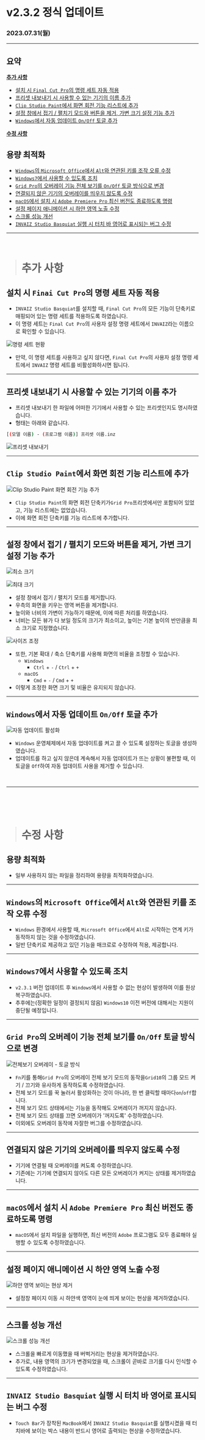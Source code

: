 # v2.3.2 정식 업데이트

### 2023.07.31(월)

---

## 요약

**[추가 사항](#추가-사항)**

- [설치 시 `Final Cut Pro`의 명령 세트 자동 적용](#설치-시-finai-cut-pro의-명령-세트-자동-적용)
- [프리셋 내보내기 시 사용할 수 있는 기기의 이름 추가](#프리셋-내보내기-시-사용할-수-있는-기기의-이름-추가)
- [`Clip Studio Paint`에서 화면 회전 기능 리스트에 추가](#clip-studio-paint에서-화면-회전-기능-리스트에-추가)
- [설정 창에서 접기 / 펼치기 모드와 버튼을 제거, 가변 크기 설정 기능 추가](#설정-창에서-접기--펼치기-모드와-버튼을-제거-가변-크기-설정-기능-추가)
- [`Windows`에서 자동 업데이트 `On/Off` 토글 추가](#windows에서-자동-업데이트-onoff-토글-추가)

**[수정 사항](#수정-사항)**

## 용량 최적화

- [`Windows`의 `Microsoft Office`에서 `Alt`와 연관된 키를 조작 오류 수정](#windows의-microsoft-office에서-alt와-연관된-키를-조작-오류-수정)
- [`Windows7`에서 사용할 수 있도록 조치](#windows7에서-사용할-수-있도록-조치)
- [`Grid Pro`의 오버레이 기능 전체 보기를 `On/Off` 토글 방식으로 변경](#grid-pro의-오버레이-기능-전체-보기를-onoff-토글-방식으로-변경)
- [연결되지 않은 기기의 오버레이를 띄우지 않도록 수정](#연결되지-않은-기기의-오버레이를-띄우지-않도록-수정)
- [`macOS`에서 설치 시 `Adobe Premiere Pro` 최신 버전도 종료하도록 명령](#macos에서-설치-시-adobe-premiere-pro-최신-버전도-종료하도록-명령)
- [설정 페이지 애니메이션 시 하얀 영역 노출 수정](#설정-페이지-애니메이션-시-하얀-영역-노출-수정)
- [스크롤 성능 개선](#스크롤-성능-개선)
- [`INVAIZ Studio Basquiat` 실행 시 터치 바 영어로 표시되는 버그 수정](#invaiz-studio-basquiat-실행-시-터치-바-영어로-표시되는-버그-수정)

---

<br />

> # 추가 사항

## 설치 시 `Finai Cut Pro`의 명령 세트 자동 적용

- `INVAIZ Studio Basquiat`를 설치할 때, `Final Cut Pro`의 모든 기능이 단축키로 매핑되어 있는 명령 세트를 적용하도록 하였습니다.
- 이 명령 세트는 `Final Cut Pro`의 사용자 설정 명령 세트에서 `INVAIZ`라는 이름으로 확인할 수 있습니다.

![명령 세트 현황](../assets/v2.3.2/command_sets.png)

- 만약, 이 명령 세트를 사용하고 싶지 않다면, `Final Cut Pro`의 사용자 설정 명령 세트에서 `INVAIZ` 명령 세트를 비활성화하시면 됩니다.

---

## 프리셋 내보내기 시 사용할 수 있는 기기의 이름 추가

- 프리셋 내보내기 한 파일에 어떠한 기기에서 사용할 수 있는 프리셋인지도 명시하였습니다.
- 형태는 아래와 같습니다.

```bash
[(모델 이름) - (프로그램 이름)] 프리셋 이름.inz
```

![프리셋 내보내기](../assets/v2.3.2/export_preset_name.gif)

---

## `Clip Studio Paint`에서 화면 회전 기능 리스트에 추가

![`Clip Studio Paint` 화면 회전 기능 추가](../assets/v2.3.2/clip_studio_paint_rotate.png)

- `Clip Studio Paint`의 화면 회전 단축키가`Grid Pro`프리셋에서만 포함되어 있었고, 기능 리스트에는 없었습니다.
- 이에 화면 회전 단축키를 기능 리스트에 추가합니다.

---

## 설정 창에서 접기 / 펼치기 모드와 버튼을 제거, 가변 크기 설정 기능 추가

![최소 크기](../assets/v2.3.2/minimum_size.png)

![최대 크기](../assets/v2.3.2/maximum_size.png)

- 설정 창에서 접기 / 펼치기 모드를 제거합니다.
- 우측의 화면을 키우는 영역 버튼을 제거합니다.
- 높이와 너비의 가변이 가능하기 때문에, 이에 따른 처리를 하였습니다.
- 너비는 모든 뷰가 다 보일 정도의 크기가 최소이고, 높이는 기본 높이의 반만큼을 최소 크기로 지정했습니다.

![사이즈 조정](../assets/v2.3.2/resize.gif)

- 또한, 기본 확대 / 축소 단축키를 사용해 화면의 비율을 조정할 수 있습니다.
  - `Windows`
    - `Ctrl` + `-` / `Ctrl` + `+`
  - `macOS`
    - `Cmd` + `-` / `Cmd` + `+`
- 이렇게 조정한 화면 크기 및 비율은 유지되지 않습니다.

---

## `Windows`에서 자동 업데이트 `On/Off` 토글 추가

![자동 업데이트 활성화](../assets/v2.3.2/toggle_auto_update.png)

- `Windows` 운영체제에서 자동 업데이트를 켜고 끌 수 있도록 설정하는 토글을 생성하였습니다.
- 업데이트를 하고 싶지 않은데 계속해서 자동 업데이트가 뜨는 상황이 불편할 때, 이 토글을 `Off`하여 자동 업데이트 사용을 제거할 수 있습니다.

<br />

---

<br />
<br />
<br />

> # 수정 사항

## 용량 최적화

- 일부 사용하지 않는 파일을 정리하여 용량을 최적화하였습니다.

---

## `Windows`의 `Microsoft Office`에서 `Alt`와 연관된 키를 조작 오류 수정

- `Windows` 환경에서 사용할 때, `Microsoft Office`에서 `Alt`로 시작하는 연계 키가 동작하지 않는 것을 수정하였습니다.
- 일반 단축키로 제공하고 있던 기능을 매크로로 수정하여 적용, 제공합니다.

---

## `Windows7`에서 사용할 수 있도록 조치

- `v2.3.1` 버전 업데이트 후 `Windows`에서 사용할 수 없는 현상이 발생하여 이를 원상복구하였습니다.
- 추후에는(정확한 일정이 결정되지 않음) `Windows10` 이전 버전에 대해서는 지원이 중단될 예정입니다.

---

## `Grid Pro`의 오버레이 기능 전체 보기를 `On/Off` 토글 방식으로 변경

![전체보기 오버레이 - 토글 방식](../assets/v2.3.2/toggle_total_view_overlay.gif)

- `Fn`키를 통해`Grid Pro`의 오버레이 전체 보기 모드의 동작을`Grid10`의 그룹 모드 켜기 / 끄기와 유사하게 동작하도록 수정하였습니다.
- 전체 보기 모드를 꾹 눌러서 활성화하는 것이 아니라, 한 번 클릭할 때마다`on`/`off`합니다.
- 전체 보기 모드 상태에서는 기능을 동작해도 오버레이가 꺼지지 않습니다.
- 전체 보기 모드 상태를 끄면 오버레이가 '꺼지도록' 수정하였습니다.
- 이외에도 오버레이 동작에 자잘한 버그를 수정하였습니다.

---

## 연결되지 않은 기기의 오버레이를 띄우지 않도록 수정

- 기기에 연결될 때 오버레이를 켜도록 수정하였습니다.
- 기존에는 기기에 연결되지 않아도 다른 모든 오버레이가 켜지는 상태를 제거하였습니다.

---

## `macOS`에서 설치 시 `Adobe Premiere Pro` 최신 버전도 종료하도록 명령

- `macOS`에서 설치 파일을 실행하면, 최신 버전의 `Adobe` 프로그램도 모두 종료해야 실행할 수 있도록 수정하였습니다.

---

## 설정 페이지 애니메이션 시 하얀 영역 노출 수정

![하얀 영역 보이는 현상 제거](../assets/v2.3.2/remove_white_area.gif)

- 설정창 페이지 이동 시 하얀색 영역이 눈에 띄게 보이는 현상을 제거하였습니다.

---

## 스크롤 성능 개선

![스크롤 성능 개선](../assets/v2.3.2/scroll_performance.gif)

- 스크롤을 빠르게 이동했을 때 버벅거리는 현상을 제거하였습니다.
- 추가로, 내용 영역의 크기가 변경되었을 때, 스크롤이 곧바로 크기를 다시 인식할 수 있도록 수정하였습니다.

---

## `INVAIZ Studio Basquiat` 실행 시 터치 바 영어로 표시되는 버그 수정

- `Touch Bar`가 장착된 `MacBook`에서 `INVAIZ Studio Basquiat`를 실행시켰을 때 터치바에 보이는 박스 내용이 반드시 영어로 출력되는 현상을 수정하였습니다.
